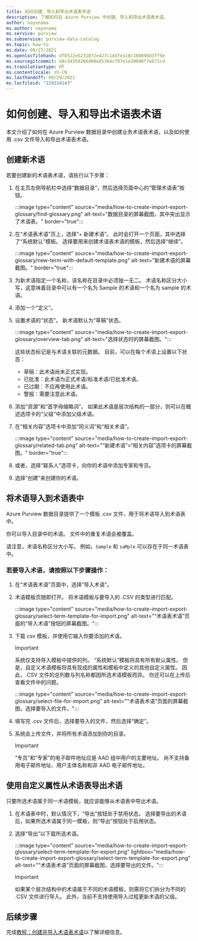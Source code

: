 ```yaml
---
title: 如何创建、导入和导出术语表术语
description: 了解如何在 Azure Purview 中创建、导入和导出术语表术语。
author: nayenama
ms.author: nayenama
ms.service: purview
ms.subservice: purview-data-catalog
ms.topic: how-to
ms.date: 09/27/2021
ms.openlocfilehash: dfb522e5231072e427c14dfe1c8c16889dd3ff9e
ms.sourcegitcommit: e8c34354266d00e85364cf07e1e39600f7eb71cd
ms.translationtype: HT
ms.contentlocale: zh-CN
ms.lasthandoff: 09/29/2021
ms.locfileid: "129214143"
---
```

# <a name="how-to-create-import-and-export-glossary-terms"></a>如何创建、导入和导出术语表术语

本文介绍了如何在 Azure Purview 数据目录中创建业务术语表术语，以及如何使用 .csv 文件导入和导出术语表术语。

## <a name="create-a-new-term"></a>创建新术语

若要创建新的术语表术语，请执行以下步骤：

1. 在主页左侧导航栏中选择“数据目录”，然后选择页面中心的“管理术语表”按钮。

    :::image type="content" source="media/how-to-create-import-export-glossary/find-glossary.png" alt-text="数据目录的屏幕截图，其中突出显示了术语表。" border="true":::

2. 在“术语表术语”页上，选择“+ 新建术语”。 此时会打开一个页面，其中选择了“系统默认”模板。 选择要用来创建术语表术语的模板，然后选择“继续”。

   :::image type="content" source="media/how-to-create-import-export-glossary/new-term-with-default-template.png" alt-text="新建术语的屏幕截图。" border="true":::

3. 为新术语指定一个名称，该名称在目录中必须独一无二。 术语名称区分大小写，这意味着目录中可以有一个名为 Sample 的术语和一个名为 sample 的术语。

4. 添加一个“定义”。

5. 设置术语的“状态”。 新术语默认为“草稿”状态。

   :::image type="content" source="media/how-to-create-import-export-glossary/overview-tab.png" alt-text="选择状态时的屏幕截图。":::

   这些状态标记是与术语关联的元数据。 目前，可以在每个术语上设置以下状态：

   - 草稿：此术语尚未正式实现。
   - 已批准：此术语为正式术语/标准术语/已批准术语。
   - 已过期：不应再使用此术语。
   - 警报：需要注意此术语。

6. 添加“资源”和“首字母缩略词”。 如果此术语是层次结构的一部分，则可以在概述选项卡的“父级”中添加父级术语。

7. 在“相关内容”选项卡中添加“同义词”和“相关术语”。

   :::image type="content" source="media/how-to-create-import-export-glossary/related-tab.png" alt-text="“新建术语”>“相关内容”选项卡的屏幕截图。" border="true":::

8. 或者，选择“联系人”选项卡，向你的术语中添加专家和专员。

9. 选择“创建”来创建你的术语。

## <a name="import-terms-into-the-glossary"></a>将术语导入到术语表中

Azure Purview 数据目录提供了一个模板 .csv 文件，用于将术语导入到术语表中。

你可以导入目录中的术语。 文件中的重复术语会被覆盖。

请注意，术语名称区分大小写。 例如，`Sample` 和 `saMple` 可以存在于同一术语表中。

### <a name="to-import-terms-follow-these-steps"></a>若要导入术语，请按照以下步骤操作：

1. 在“术语表术语”页面中，选择“导入术语”。

2. 术语模板页随即打开。 将术语模板与要导入的 .CSV 的类型进行匹配。

   :::image type="content" source="media/how-to-create-import-export-glossary/select-term-template-for-import.png" alt-text="“术语表术语”页面的“导入术语”按钮的屏幕截图。":::

3. 下载 csv 模板，并使用它输入你要添加的术语。

   > [!Important]
   > 系统仅支持导入模板中提供的列。 “系统默认”模板将具有所有默认属性。
   > 但是，自定义术语模板将具有现成的属性和模板中定义的其他自定义属性。 因此，.CSV 文件的总列数与列名称都因所选术语模板而异。 你还可以在上传后查看文件中的问题。

   :::image type="content" source="media/how-to-create-import-export-glossary/select-file-for-import.png" alt-text="“术语表术语”页面的屏幕截图，选择要导入的文件。":::

4. 填写完 .csv 文件后，选择要导入的文件，然后选择“确定”。

5. 系统会上传文件，并将所有术语添加到你的目录。
 
   > [!Important]
   > “专员”和“专家”的电子邮件地址应是 AAD 组中用户的主要地址。 尚不支持备用电子邮件地址、用户主体名称和非 AAD 电子邮件地址。 

## <a name="export-terms-from-glossary-with-custom-attributes"></a>使用自定义属性从术语表导出术语

只要所选术语属于同一术语模板，就应该能够从术语表中导出术语。

1. 在术语表中时，默认情况下，“导出”按钮处于禁用状态。 选择要导出的术语后，如果所选术语属于同一模板，则“导出”按钮处于启用状态。

2. 选择“导出”以下载所选术语。

   :::image type="content" source="media/how-to-create-import-export-glossary/select-term-template-for-export.png" lightbox="media/how-to-create-import-export-glossary/select-term-template-for-export.png" alt-text="“术语表术语”页面的屏幕截图，选择要导出的文件。":::

   > [!Important]
   > 如果某个层次结构中的术语属于不同的术语模板，则需将它们拆分为不同的 .CSV 文件进行导入。 此外，当前不支持使用导入过程更新术语的父级。

## <a name="next-steps"></a>后续步骤

完成[教程：创建并导入术语表术语](tutorial-import-create-glossary-terms.md)以了解详细信息。
